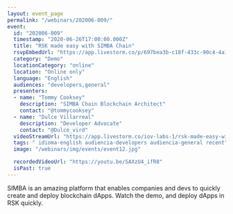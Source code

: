 ```yaml
---
layout: event_page
permalink: "/webinars/202006-009/"
event:
  id: "202006-009"
  timestamp: "2020-06-26T17:00:00.000Z"
  title: "RSK made easy with SIMBA Chain"
  rsvpEmbedUrl: "https://app.livestorm.co/p/697bea3b-c18f-433c-90c4-4a12f5153435/form"
  category: "Demo"
  locationCategory: "online"
  location: "Online only"
  language: "English"
  audiences: "developers,general"
  presenters:
  - name: "Tommy Cooksey"
    description: "SIMBA Chain Blockchain Architect"
    contact: "@tommycooksey"
  - name: "Dulce Villarreal"
    description: "Developer Advocate"
    contact: "@Dulce_vird"
  videoStreamUrl: "https://app.livestorm.co/iov-labs-1/rsk-made-easy-with-simba-chain"
  tags: " idioma-english audiencia-developers audiencia-general recent"
  image: "/webinars/img/events/event12.jpg"

  recordedVideoUrl: "https://youtu.be/SAXzU4_ifR8"
  isPast: true
---
```



SIMBA is an amazing platform that enables companies and devs to quickly create and deploy blockchain dApps. Watch the demo, and deploy dApps in RSK quickly.

